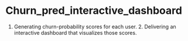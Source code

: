 # Churn_pred_interactive_dashboard
1. Generating churn-probability scores for each user. 2. Delivering an interactive dashboard that visualizes those scores.
